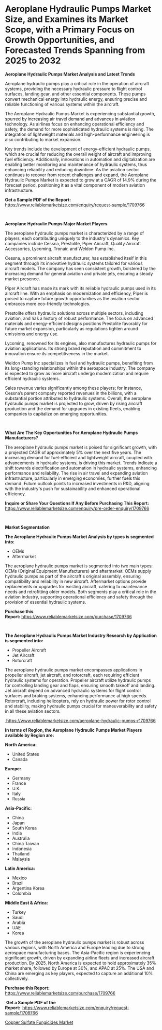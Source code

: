<p><h1>Aeroplane Hydraulic Pumps Market Size, and Examines its Market Scope, with a Primary Focus on Growth Opportunities, and Forecasted Trends Spanning from 2025 to 2032</h1></p><p><strong>Aeroplane Hydraulic Pumps Market Analysis and Latest Trends</strong></p>
<p><p>Aeroplane hydraulic pumps play a critical role in the operation of aircraft systems, providing the necessary hydraulic pressure to flight control surfaces, landing gear, and other essential components. These pumps convert mechanical energy into hydraulic energy, ensuring precise and reliable functioning of various systems within the aircraft.</p><p>The Aeroplane Hydraulic Pumps Market is experiencing substantial growth, spurred by increasing air travel demand and advances in aviation technology. As airlines focus on enhancing operational efficiency and safety, the demand for more sophisticated hydraulic systems is rising. The integration of lightweight materials and high-performance engineering is also contributing to market expansion.</p><p>Key trends include the development of energy-efficient hydraulic pumps, which are crucial for reducing the overall weight of aircraft and improving fuel efficiency. Additionally, innovations in automation and digitalization are enabling better monitoring and maintenance of hydraulic systems, thus enhancing reliability and reducing downtime. As the aviation sector continues to recover from recent challenges and expand, the Aeroplane Hydraulic Pumps Market is expected to grow at a CAGR of 14.9% during the forecast period, positioning it as a vital component of modern aviation infrastructure.</p></p>
<p><strong>Get a Sample PDF of the Report:&nbsp;</strong> <a href="https://www.reliablemarketsize.com/enquiry/request-sample/1709766?utm_campaign=1991&utm_medium=2&utm_source=Github&utm_content=ia&utm_term=10012025&utm_id=aeroplane-hydraulic-pumps">https://www.reliablemarketsize.com/enquiry/request-sample/1709766</a></p>
<p>&nbsp;</p>
<p><strong>Aeroplane Hydraulic Pumps Major Market Players</strong></p>
<p><p>The aeroplane hydraulic pumps market is characterized by a range of players, each contributing uniquely to the industry's dynamics. Key companies include Cessna, Prestolite, Piper Aircraft, Quality Aircraft Accessories, Lycoming, Tronair, and Weldon Pump Inc. </p><p>Cessna, a prominent aircraft manufacturer, has established itself in this segment through its innovative hydraulic systems tailored for various aircraft models. The company has seen consistent growth, bolstered by the increasing demand for general aviation and private jets, ensuring a steady market presence.</p><p>Piper Aircraft has made its mark with its reliable hydraulic pumps used in its aircraft line. With an emphasis on modernization and efficiency, Piper is poised to capture future growth opportunities as the aviation sector embraces more eco-friendly technologies.</p><p>Prestolite offers hydraulic solutions across multiple sectors, including aviation, and has a history of robust performance. The focus on advanced materials and energy-efficient designs positions Prestolite favorably for future market expansion, particularly as regulations tighten around emissions and energy use.</p><p>Lycoming, renowned for its engines, also manufactures hydraulic pumps for aviation applications. Its strong brand reputation and commitment to innovation ensure its competitiveness in the market. </p><p>Weldon Pump Inc specializes in fuel and hydraulic pumps, benefiting from its long-standing relationships within the aerospace industry. The company is expected to grow as more aircraft undergo modernization and require efficient hydraulic systems.</p><p>Sales revenue varies significantly among these players; for instance, Cessna’s parent company reported revenues in the billions, with a substantial portion attributed to hydraulic systems. Overall, the aeroplane hydraulic pumps market is projected to grow, driven by rising aircraft production and the demand for upgrades in existing fleets, enabling companies to capitalize on emerging opportunities.</p></p>
<p>&nbsp;</p>
<p><strong>What Are The Key Opportunities For Aeroplane Hydraulic Pumps Manufacturers?</strong></p>
<p><p>The aeroplane hydraulic pumps market is poised for significant growth, with a projected CAGR of approximately 5% over the next five years. The increasing demand for fuel-efficient and lightweight aircraft, coupled with advancements in hydraulic systems, is driving this market. Trends indicate a shift towards electrification and automation in hydraulic systems, enhancing performance and reliability. The rise in air travel and expanding aviation infrastructure, particularly in emerging economies, further fuels this demand. Future outlook points to increased investments in R&D, aligning with the industry's push for sustainability and enhanced operational efficiency.</p></p>
<p><strong>Inquire or Share Your Questions If Any Before Purchasing This Report:</strong> <a href="https://www.reliablemarketsize.com/enquiry/pre-order-enquiry/1709766?utm_campaign=1991&utm_medium=2&utm_source=Github&utm_content=ia&utm_term=10012025&utm_id=aeroplane-hydraulic-pumps">https://www.reliablemarketsize.com/enquiry/pre-order-enquiry/1709766</a></p>
<p>&nbsp;</p>
<p><strong>Market Segmentation</strong></p>
<p><strong>The Aeroplane Hydraulic Pumps Market Analysis by types is segmented into:</strong></p>
<p><ul><li>OEMs</li><li>Aftermarket</li></ul></p>
<p><p>The aeroplane hydraulic pumps market is segmented into two main types: OEMs (Original Equipment Manufacturers) and aftermarket. OEMs supply hydraulic pumps as part of the aircraft's original assembly, ensuring compatibility and reliability in new aircraft. Aftermarket options provide replacements or upgrades for existing aircraft, catering to maintenance needs and retrofitting older models. Both segments play a critical role in the aviation industry, supporting operational efficiency and safety through the provision of essential hydraulic systems.</p></p>
<p><strong>Purchase this Report:&nbsp;</strong><a href="https://www.reliablemarketsize.com/purchase/1709766?utm_campaign=1991&utm_medium=2&utm_source=Github&utm_content=ia&utm_term=10012025&utm_id=aeroplane-hydraulic-pumps">https://www.reliablemarketsize.com/purchase/1709766</a></p>
<p>&nbsp;</p>
<p><strong>The Aeroplane Hydraulic Pumps Market Industry Research by Application is segmented into:</strong></p>
<p><ul><li>Propeller Aircraft</li><li>Jet Aircraft</li><li>Rotorcraft</li></ul></p>
<p><p>The aeroplane hydraulic pumps market encompasses applications in propeller aircraft, jet aircraft, and rotorcraft, each requiring efficient hydraulic systems for operation. Propeller aircraft utilize hydraulic pumps for controlling landing gear and flaps, ensuring smooth takeoff and landing. Jet aircraft depend on advanced hydraulic systems for flight control surfaces and braking systems, enhancing performance at high speeds. Rotorcraft, including helicopters, rely on hydraulic power for rotor control and stability, making hydraulic pumps crucial for maneuverability and safety in all these aviation sectors.</p></p>
<p><a href="https://www.reliablemarketsize.com/aeroplane-hydraulic-pumps-r1709766?utm_campaign=1991&utm_medium=2&utm_source=Github&utm_content=ia&utm_term=10012025&utm_id=aeroplane-hydraulic-pumps">&nbsp;https://www.reliablemarketsize.com/aeroplane-hydraulic-pumps-r1709766</a></p>
<p><strong>In terms of Region, the Aeroplane Hydraulic Pumps Market Players available by Region are:</strong></p>
<p>
    <p> <strong> North America: </strong>
        <ul>
            <li>United States</li>
            <li>Canada</li>
        </ul>
        </p> 
    <p> <strong> Europe: </strong>
        <ul>
            <li>Germany</li>
            <li>France</li>
            <li>U.K.</li>
            <li>Italy</li>
            <li>Russia</li>
        </ul>
        </p> 
    <p> <strong> Asia-Pacific: </strong>
        <ul>
            <li>China</li>
            <li>Japan</li>
            <li>South Korea</li>
            <li>India</li>
            <li>Australia</li>
            <li>China Taiwan</li>
            <li>Indonesia</li>
            <li>Thailand</li>
            <li>Malaysia</li>
        </ul>
        </p> 
    <p> <strong> Latin America: </strong>
        <ul>
            <li>Mexico</li>
            <li>Brazil</li>
            <li>Argentina Korea</li>
            <li>Colombia</li>
        </ul>
        </p> 
    <p> <strong> Middle East & Africa: </strong>
        <ul>
            <li>Turkey</li>
            <li>Saudi</li>
            <li>Arabia</li>
            <li>UAE</li>
            <li>Korea</li>
        </ul>
    </p>
    </p>
<p><p>The growth of the aeroplane hydraulic pumps market is robust across various regions, with North America and Europe leading due to strong aerospace manufacturing bases. The Asia-Pacific region is experiencing significant growth, driven by expanding airline fleets and increased aircraft production. By 2025, North America is expected to hold approximately 35% market share, followed by Europe at 30%, and APAC at 25%. The USA and China are emerging as key players, expected to capture an additional 10% collectively.</p></p>
<p><strong>Purchase this Report: </strong><a href="https://www.reliablemarketsize.com/purchase/1709766?utm_campaign=1991&utm_medium=2&utm_source=Github&utm_content=ia&utm_term=10012025&utm_id=aeroplane-hydraulic-pumps">https://www.reliablemarketsize.com/purchase/1709766</a></p>
<p>&nbsp;<strong>Get a Sample PDF of the Report:&nbsp;&nbsp;</strong><a href="https://www.reliablemarketsize.com/enquiry/request-sample/1709766?utm_campaign=1991&utm_medium=2&utm_source=Github&utm_content=ia&utm_term=10012025&utm_id=aeroplane-hydraulic-pumps">https://www.reliablemarketsize.com/enquiry/request-sample/1709766</a></p>
<p><strong></strong></p>
<p><p><a href="https://github.com/YashRP12/Market-Research-Report-List-6/blob/main/copper-sulfate-fungicides-market.md?utm_campaign=1991&utm_medium=2&utm_source=Github&utm_content=ia&utm_term=10012025&utm_id=aeroplane-hydraulic-pumps">Copper Sulfate Fungicides Market</a></p></p>